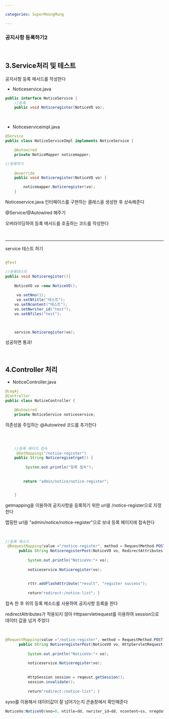 ```yaml
---

categories: SuperMeongMung

---
```



### 공지사항 등록하기2


&nbsp;

3.Service처리 및 테스트
---

공지사항 등록 메서드를 작성한다




- Noticeservice.java

```java
public interface NoticeService {
	//등록
	public void Noticeregister(NoticeVO vo);
```

&nbsp;

- Noticeserviceimpl.java


```java
@Service
public class NoticeServiceImpl implements NoticeService {

	@Autowired
	private NoticeMapper noticemapper;

//등록하기	
    
    @override
	public void Noticeregister(NoticeVO vo) {

		noticemapper.Noticeregister(vo);
	}

```

Noticeservice.java 인터페이스를 구현하는 클래스을 생성한 후 상속해준다 

@Service/@Autowired 해주기 

오버라이딩하여 등록 메서드를 호출하는 코드를 작성한다


&nbsp;



------


service  테스트 하기 



```java

@Test

//등록테스트
public void Noticeregister(){
	
	NoticeVO vo =new NoticeVO();
	
	 vo.setNno(1);
	 vo.setNtitle("테스트");
	vo.setNcontent("테스트");
	vo.setNwriter_id("test");
	vo.setNfiles("test");


	
	service.Noticeregister(vo);

```

성공하면 통과!


&nbsp;



4.Controller 처리 
---


- NoticeController.java

```java
@Log4j
@Controller
public class NoticeController {

	@Autowired
	private NoticeService noticeservice;

```

의존성을 주입하는 @Autowired 코드를 추가한다



&nbsp;


```java

	//등록 페이지 접속
	 @GetMapping("/notice-register")
	public String Noticeregisetrget() {
		
		 System.out.println("등록 접속");
		
		
		return "admin/notice/notice-register";


	}

```
getmapping을 이용하여 공지사항을 등록하기 위한 url을 /notice-register으로 지정한다 

맵핑한 url을 "admin/notice/notice-register"으로 보내 등록 페이지에 접속한다


&nbsp;




```java
//등록 메소드
 @RequestMapping(value ="/notice-register", method = RequestMethod.POST)
	  public String NoticeregisterPost(NoticeVO vo, RedirectAttributes rttr) {
		  
		  System.out.println("NoticeVo:"+ vo);
		  
		  noticeservice.Noticeregister(vo);
		  
		  
		  rttr.addFlashAttribute("result", "register success");
		  
		  return"redirect:/notice-list"; }
```

접속 한 후  위의 등록 메소드를 사용하여  공지사항 등록을 한다

redirectAttributes가 적용되지 않아 Httpservletrequest를 이용하여 session으로 데이터 값을 넘겨 주었다


&nbsp;


```java
@RequestMapping(value ="/notice-register", method = RequestMethod.POST)
	  public String NoticeregisterPost(NoticeVO vo, HttpServletRequest reqeust) {
		  
		  System.out.println("NoticeVo:"+ vo);
		  
		  noticeservice.Noticeregister(vo);
		  
		  
		  HttpSession session = reqeust.getSession();
		  session.invalidate();
		  
		  return"redirect:/notice-list"; }

```



 syso를 이용해서 데이터값이 잘 넘어가는지 콘솔창에서 확인해준다



 ```java
NoticeVo:NoticeVO(nno=0, ntitle=dd, nwriter_id=dd, ncontent=ss, nregdate=null, nupdateDate=null, nhit=0, nfiles=ss, PageNum=0, amount=0, searchType=null, keyWord=null)
 ```
